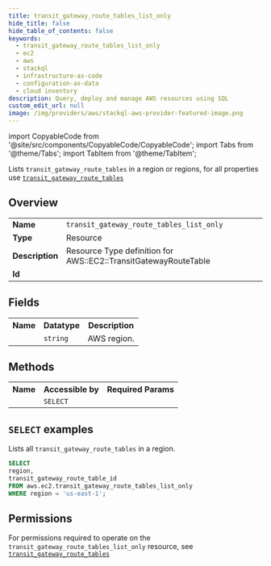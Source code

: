```yaml
---
title: transit_gateway_route_tables_list_only
hide_title: false
hide_table_of_contents: false
keywords:
  - transit_gateway_route_tables_list_only
  - ec2
  - aws
  - stackql
  - infrastructure-as-code
  - configuration-as-data
  - cloud inventory
description: Query, deploy and manage AWS resources using SQL
custom_edit_url: null
image: /img/providers/aws/stackql-aws-provider-featured-image.png
---
```


import CopyableCode from '@site/src/components/CopyableCode/CopyableCode';
import Tabs from '@theme/Tabs';
import TabItem from '@theme/TabItem';

Lists <code>transit_gateway_route_tables</code> in a region or regions, for all properties use <a href="/providers/aws/serviceName/transit_gateway_route_tables/"><code>transit_gateway_route_tables</code></a>

## Overview
<table><tbody>
<tr><td><b>Name</b></td><td><code>transit_gateway_route_tables_list_only</code></td></tr>
<tr><td><b>Type</b></td><td>Resource</td></tr>
<tr><td><b>Description</b></td><td>Resource Type definition for AWS::EC2::TransitGatewayRouteTable</td></tr>
<tr><td><b>Id</b></td><td><CopyableCode code="aws.ec2.transit_gateway_route_tables_list_only" /></td></tr>
</tbody></table>

## Fields
<table><tbody><tr><th>Name</th><th>Datatype</th><th>Description</th></tr><tr><td><CopyableCode code="region" /></td><td><code>string</code></td><td>AWS region.</td></tr>
</tbody></table>

## Methods

<table><tbody>
  <tr>
    <th>Name</th>
    <th>Accessible by</th>
    <th>Required Params</th>
  </tr>
  <tr>
    <td><CopyableCode code="list_resources" /></td>
    <td><code>SELECT</code></td>
    <td><CopyableCode code="region" /></td>
  </tr>
</tbody></table>

## `SELECT` examples
Lists all <code>transit_gateway_route_tables</code> in a region.
```sql
SELECT
region,
transit_gateway_route_table_id
FROM aws.ec2.transit_gateway_route_tables_list_only
WHERE region = 'us-east-1';
```


## Permissions

For permissions required to operate on the <code>transit_gateway_route_tables_list_only</code> resource, see <a href="/providers/aws/ec2/transit_gateway_route_tables/#permissions"><code>transit_gateway_route_tables</code></a>

